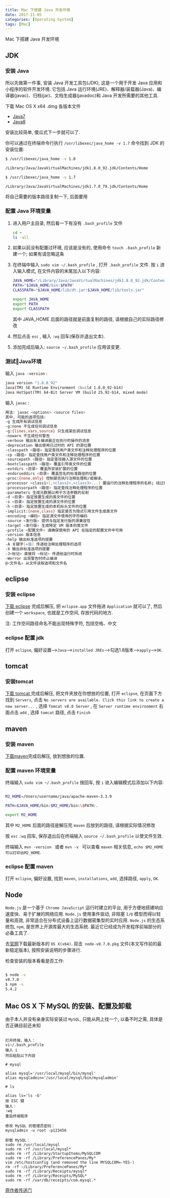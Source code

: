 ```yaml
---
title: Mac 下搭建 Java 开发环境
date: 2017-11-05
categories: [Operating System]
tags: [Mac]
---
```


Mac 下搭建 Java 开发环境

## JDK

### 安装 Java

所以先做第一件事, 安装 Java 开发工具包(JDK), 这是一个用于开发 Java 应用和小程序的软件开发环境. 它包括 Java 运行环境(JRE)、解释器/装载器(Java)、编译器(javac)、归档(jar)、文档生成器(javadoc)和 Java 开发所需要的其他工具.

下载 Mac OS X x64 .dmg 各版本文件

- [Java7](http://www.oracle.com/technetwork/java/javase/downloads/jdk7-downloads-1880260.html)
- [Java8](http://www.oracle.com/technetwork/java/javase/downloads/jdk8-downloads-2133151.html)

安装比较简单, 傻瓜式下一步就可以了.

你可以通过在终端命令行执行 `/usr/libexec/java_home -v 1.7` 命令找到 JDK 的安装位置:

```zsh
$ /usr/libexec/java_home -v 1.8

/Library/Java/JavaVirtualMachines/jdk1.8.0_92.jdk/Contents/Home

$ /usr/libexec/java_home -v 1.7

/Library/Java/JavaVirtualMachines/jdk1.7.0_79.jdk/Contents/Home
```

将自己需要的版本路径复制一下, 后面要用

### 配置 Java 环境变量

1. 进入用户主目录, 然后看一下有没有 `.bash_profile` 文件

    ```zsh
    cd ~
    ls -all
    ```

2. 如果以前没有配置过环境, 应该是没有的, 使用命令 `touch .bash_profile` 新建一个; 如果有请忽略这条
3. 在终端中输入 `sudo vim ~/.bash_profile` , 打开 `.bash_profile` 文件. 按 `i` 进入输入模式, 在文件内容的末尾加入以下内容:

    ```zsh
    JAVA_HOME="/Library/Java/JavaVirtualMachines/jdk1.8.0_92.jdk/Contents/Home"
    PATH="$JAVA_HOME/bin:$PATH"
    CLASSPATH="$JAVA_HOME/lib/dt.jar:$JAVA_HOME/lib/tools.jar"

    export JAVA_HOME
    export PATH
    export CLASSPATH
    ```

    其中 JAVA_HOME 后面的路径就是前面复制的路径, 请根据自己的实际路径修改

4. 然后点击 `esc` , 输入 `:wq` 回车(保存并退出文本).
5. 添加完成后输入: `source ~/.bash_profile` 应用该变更.

### 测试Java环境

输入 `java -version` :

```zsh
java version "1.8.0_92"
Java(TM) SE Runtime Environment (build 1.8.0_92-b14)
Java HotSpot(TM) 64-Bit Server VM (build 25.92-b14, mixed mode)

```

输入 `javac` :

```zsh
用法: javac <options> <source files>
其中, 可能的选项包括:
-g 生成所有调试信息
-g:none 不生成任何调试信息
-g:{lines,vars,source} 只生成某些调试信息
-nowarn 不生成任何警告
-verbose 输出有关编译器正在执行的操作的消息
-deprecation 输出使用已过时的 API 的源位置
-classpath <路径> 指定查找用户类文件和注释处理程序的位置
-cp <路径> 指定查找用户类文件和注释处理程序的位置
-sourcepath <路径> 指定查找输入源文件的位置
-bootclasspath <路径> 覆盖引导类文件的位置
-extdirs <目录> 覆盖所安装扩展的位置
-endorseddirs <目录> 覆盖签名的标准路径的位置
-proc:{none,only} 控制是否执行注释处理和/或编译。
-processor <class1>[,<class2>,<class3>...] 要运行的注释处理程序的名称; 绕过默认的搜索进程
-processorpath <路径> 指定查找注释处理程序的位置
-parameters 生成元数据以用于方法参数的反射
-d <目录> 指定放置生成的类文件的位置
-s <目录> 指定放置生成的源文件的位置
-h <目录> 指定放置生成的本机标头文件的位置
-implicit:{none,class} 指定是否为隐式引用文件生成类文件
-encoding <编码> 指定源文件使用的字符编码
-source <发行版> 提供与指定发行版的源兼容性
-target <发行版> 生成特定 VM 版本的类文件
-profile <配置文件> 请确保使用的 API 在指定的配置文件中可用
-version 版本信息
-help 输出标准选项的提要
-A 关键字[=值] 传递给注释处理程序的选项
-X 输出非标准选项的提要
-J<标记> 直接将 <标记> 传递给运行时系统
-Werror 出现警告时终止编译
@<文件名> 从文件读取选项和文件名
```

## eclipse

### 安装 eclipse

[下载 eclipse](https://www.eclipse.org/downloads/) 完成后解压, 把 `eclipse.app` 文件拖进 `Application` 就可以了, 然后创建一个 `workspace`, 也就是工作空间, 存放代码的地方.

注: 工作空间路径命名不能出现特殊字符, 包括空格、中文

### eclipse 配置 jdk

打开 `eclipse`, 偏好设置-->`Java`-->`installed JREs`-->勾选1.8版本-->`apply`-->`OK`.

## tomcat

### 安装tomcat

[下载 tomcat ](https://tomcat.apache.org/download-80.cgi)完成后解压, 把文件夹放在你想放的位置, 打开 `eclipse`, 在页面下方找到 `Servers`, 点击 `No servers are available. Click this link to create a new server...` , 选择 `Tomcat v8.0 Server` , 在 `Server runtime environment` 右面点击 `add` , 选择 `tomcat` 路径, 点击 `Finish`

## maven

### 安装 maven

[下载maven](http://maven.apache.org/download.cgi)完成后解压, 放到想放的位置.

### 配置 maven 环境变量

终端输入 `sudo vim ~/.bash_profile` 按回车, 按 `i` 进入编辑模式后添加以下内容:

```zsh

M2_HOME=/Users/username/java/apache-maven-3.3.9

PATH=$JAVA_HOME/bin:$M2_HOME/bin:\$PATH:.

export M2_HOME

```

其中 `M2_HOME` 后面的路径是解压完 `maven` 后放到的路径, 请根据实际情况修改

按 `esc` `:wq` 回车, 保存退出后在终端输入 `source ~/.bash_profile` 以使文件生效.

终端输入 `mvn -version ` 或者 `mvn -v ` 可以查看 `maven` 相关信息, `echo $M2_HOME` `可以打印出M2_HOME`.

### eclipse 配置 maven

打开 `eclipse`, 偏好设置, 找到 `maven`, `installations`, `add`, 选择路径, `apply`, `OK`.

## Node

`Node.js` 是一个基于 `Chrome JavaScript` 运行时建立的平台, 用于方便地搭建响应速度快、易于扩展的网络应用. `Node.js` 使用事件驱动, 非阻塞 `I/O` 模型而得以轻量和高效, 非常适合在分布式设备上运行数据密集型的实时应用. `Node.js` 的生态系统包, `npm`, 是世界上开源库最大的生态系统. 最近它已经成为开发程序前端部分的必备工具了.

去[官网](https://nodejs.org/)下载最新版本的 `OS X(x64)`. 双击` node-v8.7.0.pkg` 文件(本文写作前的最新稳定版本), 按照安装说明的步骤进行.

检查安装的版本看看是否工作:

```zsh

$ node -v
v8.7.0
$ npm -v
5.4.2

```

## Mac OS X 下 MySQL 的安装、配置及卸载

由于本人并没有亲身实际安装过 `MySQL`, 只能从网上找一个, 以备不时之需, 具体是否正确目前还未知

```

打开终端，输入：
vi~/.bash_profile
输入 i
然后粘贴以下内容

# mysql

alias mysql='/usr/local/mysql/bin/mysql'
alias mysqladmin='/usr/local/mysql/bin/mysqladmin'

# ls

alias ls='ls -G'
按 ESC 键
输入：
:wq
重启终端程序

修改 MySQL 的管理员密码：
mysqladmin -u root -p123456

卸载 MySQL：
sudo rm /usr/local/mysql
sudo rm -rf /usr/local/mysql*
sudo rm -rf /Library/StartupItems/MySQLCOM
sudo rm -rf /Library/PreferencePanes/My*
vim /etc/hostconfig (and removed the line MYSQLCOM=-YES-)
rm -rf ~/Library/PreferencePanes/My*
sudo rm -rf /Library/Receipts/mysql*
sudo rm -rf /Library/Receipts/MySQL*
sudo rm -rf /var/db/receipts/com.mysql.*

```

[原作者传送门](http://www.cnblogs.com/iospp/p/5074522.html)
